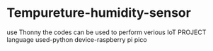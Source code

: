 # Tempureture-humidity-sensor
use Thonny
the codes can be used to perform verious IoT PROJECT
language used-python
device-raspberry pi pico
